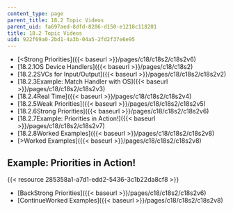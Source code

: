 ```yaml
---
content_type: page
parent_title: 18.2 Topic Videos
parent_uid: fa697aed-8dfd-8206-d150-e1218c118201
title: 18.2 Topic Videos
uid: 922f69a0-2bd1-4a3b-04a5-2fd2f37e6e95
---
```


*   [\<Strong Priorities]({{< baseurl >}}/pages/c18/c18s2/c18s2v6)
*   [18.2.1OS Device Handlers]({{< baseurl >}}/pages/c18/c18s2)
*   [18.2.2SVCs for Input/Output]({{< baseurl >}}/pages/c18/c18s2/c18s2v2)
*   [18.2.3Example: Match Handler with OS]({{< baseurl >}}/pages/c18/c18s2/c18s2v3)
*   [18.2.4Real Time]({{< baseurl >}}/pages/c18/c18s2/c18s2v4)
*   [18.2.5Weak Priorities]({{< baseurl >}}/pages/c18/c18s2/c18s2v5)
*   [18.2.6Strong Priorities]({{< baseurl >}}/pages/c18/c18s2/c18s2v6)
*   [18.2.7Example: Priorities in Action!]({{< baseurl >}}/pages/c18/c18s2/c18s2v7)
*   [18.2.8Worked Examples]({{< baseurl >}}/pages/c18/c18s2/c18s2v8)
*   [\>Worked Examples]({{< baseurl >}}/pages/c18/c18s2/c18s2v8)

Example: Priorities in Action!
------------------------------

{{< resource 285358a1-a7d1-edd2-5436-3c1b22da8cf8 >}}

*   [BackStrong Priorities]({{< baseurl >}}/pages/c18/c18s2/c18s2v6)
*   [ContinueWorked Examples]({{< baseurl >}}/pages/c18/c18s2/c18s2v8)